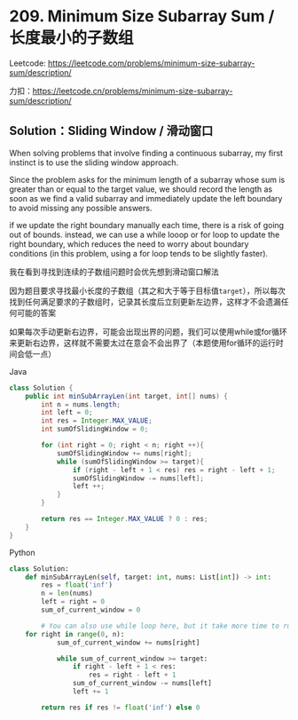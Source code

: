 # 209. Minimum Size Subarray Sum / 长度最小的子数组

Leetcode: https://leetcode.com/problems/minimum-size-subarray-sum/description/

力扣：https://leetcode.cn/problems/minimum-size-subarray-sum/description/

## Solution：Sliding Window / 滑动窗口

When solving problems that involve finding a continuous subarray, my first instinct is to use the sliding window approach.

Since the problem asks for the minimum length of a subarray whose sum is greater than or equal to the target value, we should record the length as soon as we find a valid subarray and immediately update the left boundary to avoid missing any possible answers.

if we update the right boundary manually each time, there is a risk of going out of bounds. instead, we can use a while looop or for loop to update the right boundary, which reduces the need to worry about boundary conditions (in this problem, using a for loop tends to be slightly faster).

我在看到寻找到连续的子数组问题时会优先想到滑动窗口解法

因为题目要求寻找最小长度的子数组（其之和大于等于目标值`target`），所以每次找到任何满足要求的子数组时，记录其长度后立刻更新左边界，这样才不会遗漏任何可能的答案

如果每次手动更新右边界，可能会出现出界的问题，我们可以使用while或for循环来更新右边界，这样就不需要太过在意会不会出界了（本题使用for循环的运行时间会低一点）

Java

```java
class Solution {
    public int minSubArrayLen(int target, int[] nums) {
        int n = nums.length;
        int left = 0;
        int res = Integer.MAX_VALUE;
        int sumOfSlidingWindow = 0;

        for (int right = 0; right < n; right ++){
            sumOfSlidingWindow += nums[right];
            while (sumOfSlidingWindow >= target){
                if (right - left + 1 < res) res = right - left + 1;
                sumOfSlidingWindow -= nums[left];
                left ++;
            }
        }

        return res == Integer.MAX_VALUE ? 0 : res;
    }
}
```

Python

```python
class Solution:
    def minSubArrayLen(self, target: int, nums: List[int]) -> int:
        res = float('inf')
        n = len(nums)
        left = right = 0
        sum_of_current_window = 0

      	# You can also use while loop here, but it take more time to run
	for right in range(0, n):
            sum_of_current_window += nums[right]

            while sum_of_current_window >= target:
                if right - left + 1 < res:
                    res = right - left + 1
                sum_of_current_window -= nums[left]
                left += 1

        return res if res != float('inf') else 0

```
